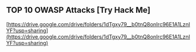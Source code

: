 ## TOP 10 OWASP Attacks [Try Hack Me]

[https://drive.google.com/drive/folders/1dTgxy79__b0tnQ8onIrc96E1A1LznIYF?usp=sharing](https://drive.google.com/drive/folders/1dTgxy79__b0tnQ8onIrc96E1A1LznIYF?usp=sharing)
